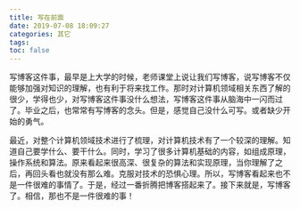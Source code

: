 ```yaml
---
title: 写在前面
date: 2019-07-08 18:09:27
categories: 其它
tags: 
toc: false
---
```



写博客这件事，最早是上大学的时候，老师课堂上说让我们写博客，说写博客不仅能够加强对知识的理解，也有利于将来找工作。那时对计算机领域相关东西了解的很少，学得也少，对写博客这件事没什么想法，写博客这件事从脑海中一闪而过了。毕业之后，也常常有写博客的念头。但是，感觉自己没什么可写。或者缺少开始的勇气。

最近，对整个计算机领域技术进行了梳理，对计算机技术有了一个较深的理解。知道自己要学什么、要干什么。同时，学习了很多计算机基础的内容，如组成原理，操作系统和算法。原来看起来很高深、很复杂的算法和实现原理，当你理解了之后，再回头看也就没有那么难。克服对技术的恐惧心理。所以，写博客看起来也不是一件很难的事情了。于是，经过一番折腾把博客搭起来了。接下来就是，写博客了。相信，那也不是一件很难的事！

<br>

<img style="display: block; margin: 0 auto;" src="https://bog-1259597974.cos.ap-chengdu.myqcloud.com/190708-%E5%86%99%E5%9C%A8%E5%89%8D%E9%9D%A2-universe.jpg" alt="" />